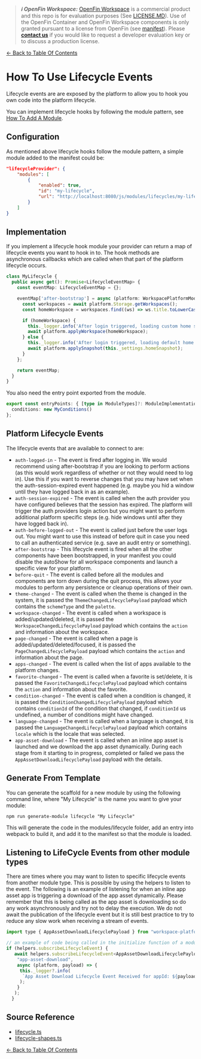 > **_:information_source: OpenFin Workspace:_** [OpenFin Workspace](https://www.openfin.co/workspace/) is a commercial product and this repo is for evaluation purposes (See [LICENSE.MD](../LICENSE.MD)). Use of the OpenFin Container and OpenFin Workspace components is only granted pursuant to a license from OpenFin (see [manifest](../public/manifest.fin.json)). Please [**contact us**](https://www.openfin.co/workspace/poc/) if you would like to request a developer evaluation key or to discuss a production license.

[<- Back to Table Of Contents](../README.md)

# How To Use Lifecycle Events

Lifecycle events are are exposed by the platform to allow you to hook you own code into the platform lifecycle.

You can implement lifecycle hooks by following the module pattern, see [How To Add A Module](./how-to-add-a-module.md).

## Configuration

As mentioned above lifecycle hooks follow the module pattern, a simple module added to the manifest could be:

```json
"lifecycleProvider": {
    "modules": [
        {
            "enabled": true,
            "id": "my-lifecycle",
            "url": "http://localhost:8080/js/modules/lifecycles/my-lifecycle.bundle.js"
        }
    ]
}
```

## Implementation

If you implement a lifecycle hook module your provider can return a map of lifecycle events you want to hook in to. The hook methods are asynchronous callbacks which are called when that part of the platform lifecycle occurs.

```ts
class MyLifecycle {
  public async get(): Promise<LifecycleEventMap> {
    const eventMap: LifecycleEventMap = {};

    eventMap['after-bootstrap'] = async (platform: WorkspacePlatformModule) => {
      const workspaces = await platform.Storage.getWorkspaces();
      const homeWorkspace = workspaces.find((ws) => ws.title.toLowerCase() === 'my-snapshot');

      if (homeWorkspace) {
        this._logger.info('After login triggered, loading custom home snapshot');
        await platform.applyWorkspace(homeWorkspace);
      } else {
        this._logger.info('After login triggered, loading default home snapshot');
        await platform.applySnapshot(this._settings.homeSnapshot);
      }
    };

    return eventMap;
  }
}
```

You also need the entry point exported from the module.

```ts
export const entryPoints: { [type in ModuleTypes]?: ModuleImplementation } = {
  conditions: new MyConditions()
};
```

## Platform Lifecycle Events

The lifecycle events that are available to connect to are:

- `auth-logged-in` - The event is fired after logging in. We would recommend using after-bootstrap if you are looking to perform actions (as this would work regardless of whether or not they would need to log in). Use this if you want to reverse changes that you may have set when the auth-session-expired event happened (e.g. maybe you hid a window until they have logged back in as an example).
- `auth-session-expired` - The event is called when the auth provider you have configured believes that the session has expired. The platform will trigger the auth providers login action but you might want to perform additional platform specific steps (e.g. hide windows until after they have logged back in).
- `auth-before-logged-out` - The event is called just before the user logs out. You might want to use this instead of before quit in case you need to call an authenticated service (e.g. save an audit entry or something).
- `after-bootstrap` - This lifecycle event is fired when all the other components have been bootstrapped, in your manifest you could disable the autoShow for all workspace components and launch a specific view for your platform.
- `before-quit` - The event is called before all the modules and components are torn down during the quit process, this allows your modules to perform any persistence or cleanup operations of their own.
- `theme-changed` - The event is called when the theme is changed in the system, it is passed the `ThemeChangedLifecyclePayload` payload which contains the `schemeType` and the `palette`.
- `workspace-changed` - The event is called when a workspace is added/updated/deleted, it is passed the `WorkspaceChangedLifecyclePayload` payload which contains the `action` and information about the workspace.
- `page-changed` - The event is called when a page is added/updated/deleted/focused, it is passed the `PageChangedLifecyclePayload` payload which contains the `action` and information about the page.
- `apps-changed` - The event is called when the list of apps available to the platform changes.
- `favorite-changed` - The event is called when a favorite is set/delete, it is passed the `FavoriteChangedLifecyclePayload` payload which contains the `action` and information about the favorite.
- `condition-changed` - The event is called when a condition is changed, it is passed the `ConditionChangedLifecyclePayload` payload which contains `conditionId` of the condition that changed, if `conditionId` us undefined, a number of conditions might have changed.
- `language-changed` - The event is called when a language is changed, it is passed the `LanguageChangedLifecyclePayload` payload which contains `locale` which is the locale that was selected.
- `app-asset-download` - The event is called when an inline app asset is launched and we download the app asset dynamically. During each stage from it starting to in progress, completed or failed we pass the `AppAssetDownloadLifecyclePayload` payload with the details.

## Generate From Template

You can generate the scaffold for a new module by using the following command line, where "My Lifecycle" is the name you want to give your module:

```shell
npm run generate-module lifecycle "My Lifecycle"
```

This will generate the code in the modules/lifecycle folder, add an entry into webpack to build it, and add it to the manifest so that the module is loaded.

## Listening to LifeCycle Events from other module types

There are times where you may want to listen to specific lifecycle events from another module type. This is possible by using the helpers to listen to the event. The following is an example of listening for when an inline app asset app is triggering a download of the app asset dynamically. Please remember that this is being called as the app asset is downloading so do any work asynchronously and try not to delay the execution. We do not await the publication of the lifecycle event but it is still best practice to try to reduce any slow work when receiving a stream of events.

```js
import type { AppAssetDownloadLifecyclePayload } from "workspace-platform-starter/shapes/lifecycle-shapes";

// an example of code being called in the initialize function of a module
if (helpers.subscribeLifecycleEvent) {
   await helpers.subscribeLifecycleEvent<AppAssetDownloadLifecyclePayload>(
    "app-asset-download",
    async (platform, payload) => {
     this._logger?.info(
      `App Asset Download Lifecycle Event Received for appId: ${payload?.appId}, alias: ${payload?.alias}, state: ${payload?.state}, downloadPercent: ${payload?.downloadPercent}`
     );
    }
   );
  }
```

## Source Reference

- [lifecycle.ts](../client/src/framework/lifecycle.ts)
- [lifecycle-shapes.ts](../client/src/framework/shapes/lifecycle-shapes.ts)

[<- Back to Table Of Contents](../README.md)
